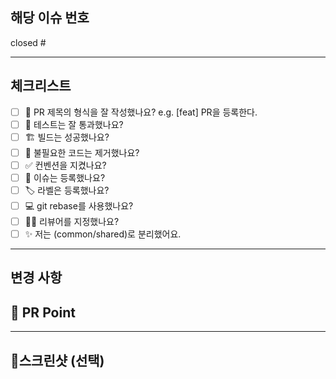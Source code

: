 <!-- [제목] title ex) feature/소셜 로그인 기능 추가 -->

## 해당 이슈 번호

closed #

---

## 체크리스트

- [ ] 🔀 PR 제목의 형식을 잘 작성했나요? e.g. [feat] PR을 등록한다.
- [ ] 💯 테스트는 잘 통과했나요?
- [ ] 🏗️ 빌드는 성공했나요?
- [ ] 🧹 불필요한 코드는 제거했나요?
- [ ] ✅ 컨벤션을 지켰나요?
- [ ] 💭 이슈는 등록했나요?
- [ ] 🏷️ 라벨은 등록했나요?
- [ ] 💻 git rebase를 사용했나요?
- [ ] 🙇‍♂️ 리뷰어를 지정했나요? 
- [ ] ✨ 저는 (common/shared)로 분리했어요.

---

## 변경 사항
<!-- 무엇을 개발했고 수정했는지를 간단히 작성해주세요. -->

## 💎 PR Point
<!-- 해당 PR의 포인트가 무엇인지 작성해주세요. -->

---

## 📌스크린샷 (선택)
